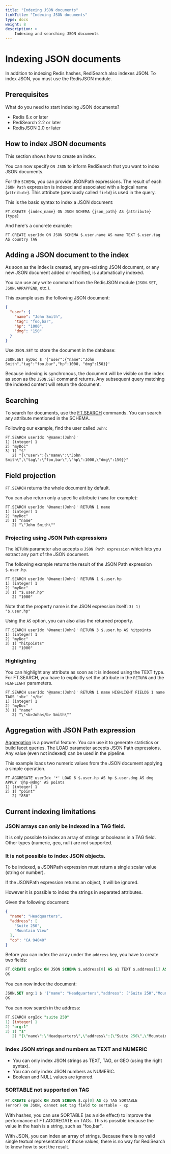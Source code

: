 ```yaml
---
title: "Indexing JSON documents"
linkTitle: "Indexing JSON documents"
type: docs
weight: 8
description: >
    Indexing and searching JSON documents
---
```


# Indexing JSON documents

In addition to indexing Redis hashes, RediSearch also indexes JSON. To index JSON, you must use the RedisJSON module.

## Prerequisites

What do you need to start indexing JSON documents?

- Redis 6.x or later
- RediSearch 2.2 or later
- RedisJSON 2.0 or later

## How to index JSON documents

This section shows how to create an index.

You can now specify `ON JSON` to inform RediSearch that you want to index JSON documents.

For the `SCHEMA`, you can provide JSONPath expressions.
The result of each `JSON Path` expression is indexed and associated with a logical name (`attribute`).
This attribute (previously called `field`) is used in the query.

This is the basic syntax to index a JSON document:

    FT.CREATE {index_name} ON JSON SCHEMA {json_path} AS {attribute} {type}

And here's a concrete example:

    FT.CREATE userIdx ON JSON SCHEMA $.user.name AS name TEXT $.user.tag AS country TAG

## Adding a JSON document to the index

As soon as the index is created, any pre-existing JSON document, or any new JSON document added or modified, is
automatically indexed.

You can use any write command from the RedisJSON module (`JSON.SET`, `JSON.ARRAPPEND`, etc.).

This example uses the following JSON document:

```JSON
{
  "user": {
    "name": "John Smith",
    "tag": "foo,bar",
    "hp": "1000",
    "dmg": "150"
  }
}
```

Use `JSON.SET` to store the document in the database:

    JSON.SET myDoc $ '{"user":{"name":"John Smith","tag":"foo,bar","hp":1000, "dmg":150}}'

Because indexing is synchronous, the document will be visible on the index as soon as the `JSON.SET` command returns.
Any subsequent query matching the indexed content will return the document.

## Searching

To search for documents, use the [FT.SEARCH](Commands.md#FT.SEARCH) commands.
You can search any attribute mentioned in the SCHEMA.

Following our example, find the user called `John`:

```
FT.SEARCH userIdx '@name:(John)'
1) (integer) 1
2) "myDoc"
3) 1) "$"
   2) "{\"user\":{\"name\":\"John Smith\",\"tag\":\"foo,bar\",\"hp\":1000,\"dmg\":150}}"
```

## Field projection

`FT.SEARCH` returns the whole document by default.

You can also return only a specific attribute (`name` for example):

```
FT.SEARCH userIdx '@name:(John)' RETURN 1 name
1) (integer) 1
2) "myDoc"
3) 1) "name"
   2) "\"John Smith\""
```

### Projecting using JSON Path expressions

The `RETURN` parameter also accepts a `JSON Path expression` which lets you extract any part of the JSON document.

The following example returns the result of the JSON Path expression `$.user.hp`.

```
FT.SEARCH userIdx '@name:(John)' RETURN 1 $.user.hp
1) (integer) 1
2) "myDoc"
3) 1) "$.user.hp"
   2) "1000"
```

Note that the property name is the JSON expression itself: `3) 1) "$.user.hp"`

Using the `AS` option, you can also alias the returned property.

```
FT.SEARCH userIdx '@name:(John)' RETURN 3 $.user.hp AS hitpoints
1) (integer) 1
2) "myDoc"
3) 1) "hitpoints"
   2) "1000"
```

### Highlighting

You can highlight any attribute as soon as it is indexed using the TEXT type.
For FT.SEARCH, you have to explicitly set the attribute in the `RETURN` and the `HIGHLIGHT` parameters.

```
FT.SEARCH userIdx '@name:(John)' RETURN 1 name HIGHLIGHT FIELDS 1 name TAGS '<b>' '</b>'
1) (integer) 1
2) "myDoc"
3) 1) "name"
   2) "\"<b>John</b> Smith\""
```

## Aggregation with JSON Path expression

[Aggregation](Aggregations.md) is a powerful feature. You can use it to generate statistics or build facet queries.
The LOAD parameter accepts JSON Path expressions. Any value (even not indexed) can be used in the pipeline.

This example loads two numeric values from the JSON document applying a simple operation.

```
FT.AGGREGATE userIdx '*' LOAD 6 $.user.hp AS hp $.user.dmg AS dmg APPLY '@hp-@dmg' AS points
1) (integer) 1
2) 1) "point"
   2) "850"
```

## Current indexing limitations

### JSON arrays can only be indexed in a TAG field.

It is only possible to index an array of strings or booleans in a TAG field.
Other types (numeric, geo, null) are not supported.

### It is not possible to index JSON objects.

To be indexed, a JSONPath expression must return a single scalar value (string or number).

If the JSONPath expression returns an object, it will be ignored.

However it is possible to index the strings in separated attributes.

Given the following document:

```JSON
{
  "name": "Headquarters",
  "address": [
    "Suite 250",
    "Mountain View"
  ],
  "cp": "CA 94040"
}
```

Before you can index the array under the `address` key, you have to create two fields:

```SQL
FT.CREATE orgIdx ON JSON SCHEMA $.address[0] AS a1 TEXT $.address[1] AS a2 TEXT
OK
```

You can now index the document:

```SQL
JSON.SET org:1 $ '{"name": "Headquarters","address": ["Suite 250","Mountain View"],"cp": "CA 94040"}'
OK
```

You can now search in the address:

```SQL
FT.SEARCH orgIdx "suite 250"
1) (integer) 1
2) "org:1"
3) 1) "$"
   2) "{\"name\":\"Headquarters\",\"address\":[\"Suite 250\",\"Mountain View\"],\"cp\":\"CA 94040\"}"
```

### Index JSON strings and numbers as TEXT and NUMERIC

- You can only index JSON strings as TEXT, TAG, or GEO (using the right syntax).
- You can only index JSON numbers as NUMERIC.
- Boolean and NULL values are ignored.

### SORTABLE not supported on TAG

```SQL
FT.CREATE orgIdx ON JSON SCHEMA $.cp[0] AS cp TAG SORTABLE
(error) On JSON, cannot set tag field to sortable - cp
```

With hashes, you can use SORTABLE (as a side effect) to improve the performance of FT.AGGREGATE on TAGs.
This is possible because the value in the hash is a string, such as "foo,bar".

With JSON, you can index an array of strings.
Because there is no valid single textual representation of those values,
there is no way for RediSearch to know how to sort the result.
